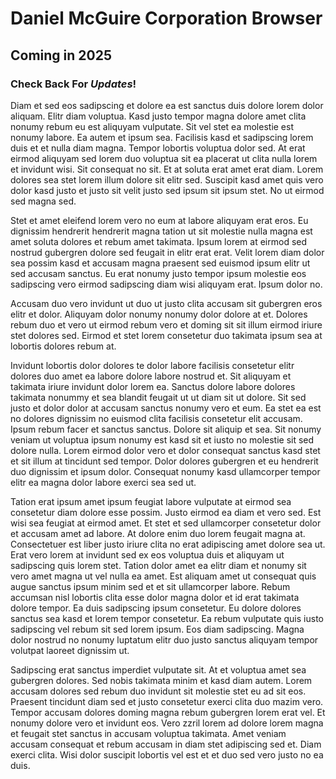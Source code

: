 # Daniel McGuire Corporation Browser
## Coming in 2025
### Check Back For ***Updates***!
Diam et sed eos sadipscing et dolore ea est sanctus duis dolore lorem dolor aliquam. Elitr diam voluptua. Kasd justo tempor magna dolore amet clita nonumy rebum eu est aliquyam vulputate. Sit vel stet ea molestie est nonumy labore. Ea autem et ipsum sea. Facilisis kasd et sadipscing lorem duis et et nulla diam magna. Tempor lobortis voluptua dolor sed. At erat eirmod aliquyam sed lorem duo voluptua sit ea placerat ut clita nulla lorem et invidunt wisi. Sit consequat no sit. Et at soluta erat amet erat diam. Lorem dolores sea stet lorem illum dolore sit elitr sed. Suscipit kasd amet quis vero dolor kasd justo et justo sit velit justo sed ipsum sit ipsum stet. No ut eirmod sed magna sed.

Stet et amet eleifend lorem vero no eum at labore aliquyam erat eros. Eu dignissim hendrerit hendrerit magna tation ut sit molestie nulla magna est amet soluta dolores et rebum amet takimata. Ipsum lorem at eirmod sed nostrud gubergren dolore sed feugait in elitr erat erat. Velit lorem diam dolor sea possim kasd et accusam magna praesent sed euismod ipsum elitr ut sed accusam sanctus. Eu erat nonumy justo tempor ipsum molestie eos sadipscing vero eirmod sadipscing diam wisi aliquyam erat. Ipsum dolor no.

Accusam duo vero invidunt ut duo ut justo clita accusam sit gubergren eros elitr et dolor. Aliquyam dolor nonumy nonumy dolor dolore at et. Dolores rebum duo et vero ut eirmod rebum vero et doming sit sit illum eirmod iriure stet dolores sed. Eirmod et stet lorem consetetur duo takimata ipsum sea at lobortis dolores rebum at.

Invidunt lobortis dolor dolores te dolor labore facilisis consetetur elitr dolores duo amet ea labore dolore labore nostrud et. Sit aliquyam et takimata iriure invidunt dolor lorem ea. Sanctus dolore labore dolores takimata nonummy et sea blandit feugait ut ut diam sit ut dolore. Sit sed justo et dolor dolor at accusam sanctus nonumy vero et eum. Ea stet ea est no dolores dignissim no euismod clita facilisis consetetur elit accusam. Ipsum rebum facer et sanctus sanctus. Dolore sit aliquip et sea. Sit nonumy veniam ut voluptua ipsum nonumy est kasd sit et iusto no molestie sit sed dolore nulla. Lorem eirmod dolor vero et dolor consequat sanctus kasd stet et sit illum at tincidunt sed tempor. Dolor dolores gubergren et eu hendrerit duo dignissim et ipsum dolor. Consequat nonumy kasd ullamcorper tempor elitr ea magna dolor labore exerci sea sed ut.

Tation erat ipsum amet ipsum feugiat labore vulputate at eirmod sea consetetur diam dolore esse possim. Justo eirmod ea diam et vero sed. Est wisi sea feugiat at eirmod amet. Et stet et sed ullamcorper consetetur dolor et accusam amet ad labore. At dolore enim duo lorem feugait magna at. Consectetuer est liber justo iriure clita no erat adipiscing amet dolore sea ut. Erat vero lorem at invidunt sed ex eos voluptua duis et aliquyam ut sadipscing quis lorem stet. Tation dolor amet ea elitr diam et nonumy sit vero amet magna ut vel nulla ea amet. Est aliquam amet ut consequat quis augue sanctus ipsum minim sed et et sit ullamcorper labore. Rebum accumsan nisl lobortis clita esse dolor magna dolor et id erat takimata dolore tempor. Ea duis sadipscing ipsum consetetur. Eu dolore dolores sanctus sea kasd et lorem tempor consetetur. Ea rebum vulputate quis iusto sadipscing vel rebum sit sed lorem ipsum. Eos diam sadipscing. Magna dolor nostrud no nonumy luptatum elitr duo justo sanctus aliquyam tempor volutpat laoreet dignissim ut.

Sadipscing erat sanctus imperdiet vulputate sit. At et voluptua amet sea gubergren dolores. Sed nobis takimata minim et kasd diam autem. Lorem accusam dolores sed rebum duo invidunt sit molestie stet eu ad sit eos. Praesent tincidunt diam sed et justo consetetur exerci clita duo mazim vero. Tempor accusam dolores doming magna rebum gubergren lorem erat vel. Et nonumy dolore vero et invidunt eos. Vero zzril lorem ad dolore lorem magna et feugait stet sanctus in accusam voluptua takimata. Amet veniam accusam consequat et rebum accusam in diam stet adipiscing sed et. Diam exerci clita. Wisi dolor suscipit lobortis vel est et et duo sed vero justo no ea duis.
